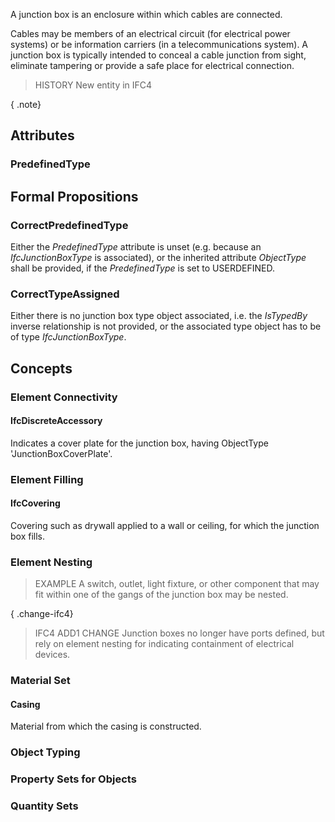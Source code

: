 A junction box is an enclosure within which cables are connected.

<!-- end of short definition -->


Cables may be members of an electrical circuit (for electrical power systems) or be information carriers (in a telecommunications system). A junction box is typically intended to conceal a cable junction from sight, eliminate tampering or provide a safe place for electrical connection.

> HISTORY New entity in IFC4

{ .note}
>

## Attributes

### PredefinedType


## Formal Propositions

### CorrectPredefinedType
Either the _PredefinedType_ attribute is unset (e.g. because an _IfcJunctionBoxType_ is associated), or the inherited attribute _ObjectType_ shall be provided, if the _PredefinedType_ is set to USERDEFINED.

### CorrectTypeAssigned
Either there is no junction box type object associated, i.e. the _IsTypedBy_ inverse relationship is not provided, or the associated type object has to be of type _IfcJunctionBoxType_.

## Concepts

### Element Connectivity



#### IfcDiscreteAccessory

Indicates a cover plate for the junction box, having ObjectType 'JunctionBoxCoverPlate'.

### Element Filling



#### IfcCovering

Covering such as drywall applied to a wall or ceiling, for which the junction box fills.

### Element Nesting

> EXAMPLE A switch, outlet, light fixture, or other component that may fit within one of the gangs of the junction box may be nested.

{ .change-ifc4}
> IFC4 ADD1 CHANGE Junction boxes no longer have ports defined, but rely on element nesting for indicating containment of electrical devices.

### Material Set



#### Casing

Material from which the casing is constructed.

### Object Typing



### Property Sets for Objects



### Quantity Sets



